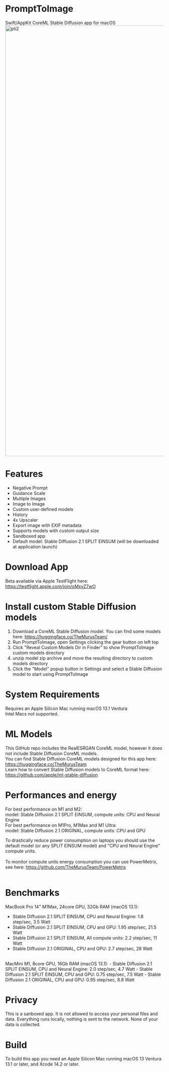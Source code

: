 # PromptToImage
Swift/AppKit CoreML Stable Diffusion app for macOS
<img width="1369" alt="pti2" src="https://user-images.githubusercontent.com/27217431/209742328-6286bb18-fa36-40e2-b1d1-639aadd09cf5.png">


# Features
- Negative Prompt
- Guidance Scale
- Multiple Images
- Image to Image
- Custom user-defined models
- History
- 4x Upscaler 
- Export image with EXIF metadata
- Supports models with custom output size
- Sandboxed app
- Default model: Stable Diffusion 2.1 SPLIT EINSUM (will be downloaded at application launch)

# Download App 
Beta available via Apple TestFlight here: https://testflight.apple.com/join/oMxyZ7wO

# Install custom Stable Diffusion models<br>
1. Download a CoreML Stable Diffusion model. You can find some models here: https://huggingface.co/TheMurusTeam/
2. Run PromptToImage, open Settings clicking the gear button on left top
3. Click "Reveal Custom Models Dir in Finder" to show PromptToImage custom models directory
4. unzip model zip archive and move the resulting directory to custom models directory
5. Click the "Model" popup button in Settings and select a Stable Diffusion model to start using PromptToImage

# System Requirements
Requires an Apple Silicon Mac running macOS 13.1 Ventura<br>
Intel Macs not supported.

# ML Models
This GitHub repo includes the RealESRGAN CoreML model, however it does not include Stable Diffusion CoreML models.<br>
You can find Stable Diffusion CoreML models designed for this app here:
https://huggingface.co/TheMurusTeam<br>
Learn how to convert Stable Diffusion models to CoreML format here: https://github.com/apple/ml-stable-diffusion

# Performances and energy
For best performance on M1 and M2:<br>
model: Stable Diffusion 2.1 SPLIT EINSUM, compute units: CPU and Neural Engine<br>
For best performance on M1Pro, M1Max and M1 Ultra:<br>
model: Stable Diffusion 2.1 ORIGINAL, compute units: CPU and GPU<br>

To drastically reduce power consumption on laptops you should use the default model (or any SPLIT EINSUM model) and "CPU and Neural Engine" compute units.<br><br>
To monitor compute units energy consumption you can use PowerMetrix, see here: https://github.com/TheMurusTeam/PowerMetrix<br><br>

# Benchmarks 
MacBook Pro 14" M1Max, 24core GPU, 32Gb RAM (macOS 13.1):
- Stable Diffusion 2.1 SPLIT EINSUM, CPU and Neural Engine:  1.8 step/sec,   3.5 Watt
- Stable Diffusion 2.1 SPLIT EINSUM, CPU and GPU:            1.95 step/sec,  21.5 Watt
- Stable Diffusion 2.1 SPLIT EINSUM, All compute units:      2.2 step/sec,   11 Watt
- Stable Diffusion 2.1 ORIGINAL, CPU and GPU:                2.7 step/sec,   28 Watt
<br>
MacMini M1, 8core GPU, 16Gb RAM (macOS 13.1):
- Stable Diffusion 2.1 SPLIT EINSUM, CPU and Neural Engine:  2.0 step/sec,   4.7 Watt
- Stable Diffusion 2.1 SPLIT EINSUM, CPU and GPU:            0.75 step/sec,  7.5 Watt
- Stable Diffusion 2.1 ORIGINAL, CPU and GPU:                0.95 step/sec,  8.8 Watt



# Privacy
This is a sanboxed app. It is not allowed to access your personal files and data. Everything runs locally, nothing is sent to the network. None of your data is collected. <br>

# Build 
To build this app you need an Apple Silicon Mac running macOS 13 Ventura 13.1 or later, and Xcode 14.2 or later.







